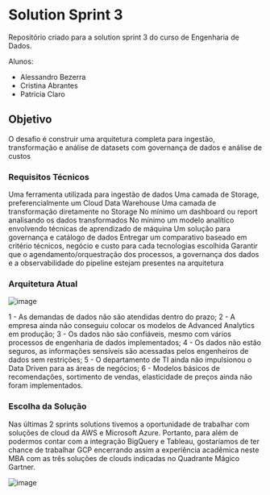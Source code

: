 # Solution Sprint 3

Repositório criado para a solution sprint 3 do curso de Engenharia de Dados. 

Alunos:
* Alessandro Bezerra
* Cristina Abrantes
* Patricia Claro


## Objetivo
O desafio é construir uma arquitetura completa para ingestão, transformação e análise de datasets com governança de dados e análise de custos

### Requisitos Técnicos

Uma ferramenta  utilizada para ingestão de dados
Uma camada de Storage, preferencialmente um Cloud Data Warehouse
Uma camada de transformação diretamente no Storage
No mínimo um dashboard ou report analisando os dados transformados
No mínimo um modelo analítico envolvendo técnicas de aprendizado de máquina
Um solução para governança e catálogo de dados
Entregar um comparativo baseado em critério técnicos, negócio e custo para cada tecnologias escolhida
Garantir que o agendamento/orquestração dos processos, a governança dos dados e a observabilidade do pipeline estejam presentes na arquitetura


### Arquitetura Atual

![image](https://user-images.githubusercontent.com/97312034/174391753-e55b2f0f-76f0-4aef-b748-3f39217e91cc.png)

1 - As demandas de dados não são atendidas dentro do prazo;
2 - A empresa ainda não conseguiu colocar os modelos de Advanced Analytics em produção;
3 - Os dados não são confiáveis, mesmo com vários processos de engenharia de dados implementados;
4 - Os dados não estão seguros, as informações sensíveis são acessadas pelos engenheiros de dados sem restrições;
5 - O departamento de TI ainda não impulsionou o Data Driven para as áreas de negócios;
6 - Modelos básicos de recomendações, sortimento de vendas, elasticidade de preços ainda não foram implementados.  


### Escolha da Solução

Nas últimas 2 sprints solutions tivemos a oportunidade de trabalhar com soluções de cloud da AWS e Microsoft Azure. 
Portanto, para além de podermos contar com a integração BigQuery e Tableau, gostaríamos de ter chance de trabalhar GCP encerrando assim a experiência acadêmica neste MBA com as três soluções de clouds indicadas no Quadrante Mágico  Gartner. 

![image](https://user-images.githubusercontent.com/97312034/174391925-f7b4c98a-b287-4b4a-a955-d71cfdf6db11.png)







